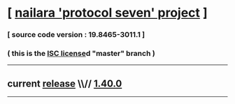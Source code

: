 
# [ [nailara 'protocol seven' project](http://src.nailara.net/) ]

### [ source code version : 19.8465-3011.1 ]

### ( this is the [ISC license](license)d "master" branch )
---
## current [release](https://github.com/anotherlink/nailara/releases) \\\\// [1.40.0](https://github.com/anotherlink/nailara/releases/tag/1.40.0)
---
